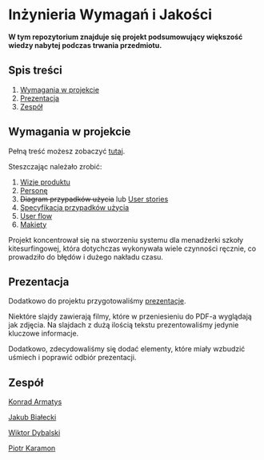 # Inżynieria Wymagań i Jakości

**W tym repozytorium znajduje się projekt podsumowujący większość wiedzy nabytej podczas trwania przedmiotu.**

## Spis treści

1. [Wymagania w projekcie](#wymagania-w-projekcie)
2. [Prezentacja](#prezentacja)
3. [Zespół](#zespół)

## Wymagania w projekcie

Pełną treść możesz zobaczyć [tutaj](wymagania.pdf).

Steszczając należało zrobić:
1. [Wizje produktu](pierwszy-sprint/wizja.md)
2. [Personę](pierwszy-sprint/persona.md)
3. ~~Diagram przypadków użycia~~ lub [User stories](pierwszy-sprint/user-stories.md)
4. [Specyfikacja przypadków użycia](drugi-sprint/specyfikacja-przypadków-użycia.md)
5. [User flow](drugi-sprint/user-flow.pdf)
6. [Makiety](drugi-sprint/makiety.md)

Projekt koncentrował się na stworzeniu systemu dla menadżerki szkoły kitesurfingowej, która dotychczas wykonywała wiele czynności ręcznie, co prowadziło do błędów i dużego nakładu czasu.

## Prezentacja

Dodatkowo do projektu przygotowaliśmy [prezentacje](prezentacja.pdf).

Niektóre slajdy zawierają  filmy, które w przeniesieniu do PDF-a wyglądają jak zdjęcia. Na slajdach z dużą ilością tekstu prezentowaliśmy jedynie kluczowe informacje.

Dodatkowo, zdecydowaliśmy się dodać elementy, które miały wzbudzić uśmiech i poprawić odbiór prezentacji.

## Zespół

[Konrad Armatys](https://github.com/karmatys8)

[Jakub Białecki](https://github.com/Whitecki)

[Wiktor Dybalski](https://github.com/WiktorDybalski)

[Piotr Karamon](https://github.com/KaramonPiotr)
